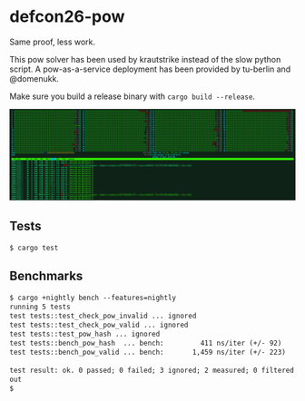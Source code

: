 # defcon26-pow

Same proof, less work.

This pow solver has been used by krautstrike instead of the slow python script.
A pow-as-a-service deployment has been provided by tu-berlin and @domenukk.

Make sure you build a release binary with `cargo build --release`.

[![screenshot](image.png)](image.png)

## Tests

```
$ cargo test
```

## Benchmarks

```
$ cargo +nightly bench --features=nightly
running 5 tests
test tests::test_check_pow_invalid ... ignored
test tests::test_check_pow_valid ... ignored
test tests::test_pow_hash ... ignored
test tests::bench_pow_hash  ... bench:         411 ns/iter (+/- 92)
test tests::bench_pow_valid ... bench:       1,459 ns/iter (+/- 223)

test result: ok. 0 passed; 0 failed; 3 ignored; 2 measured; 0 filtered out
$
```
